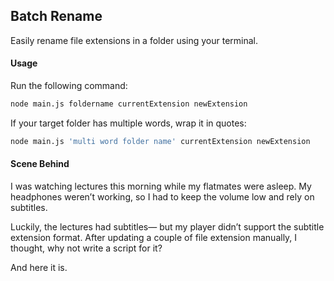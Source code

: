 ## Batch Rename

Easily rename file extensions in a folder using your terminal.

#### Usage

Run the following command:

```sh
node main.js foldername currentExtension newExtension
```

If your target folder has multiple words, wrap it in quotes:

```sh
node main.js 'multi word folder name' currentExtension newExtension
```

#### Scene Behind

I was watching lectures this morning while my flatmates were asleep. My headphones weren’t working, so I had to keep the volume low and rely on subtitles.

Luckily, the lectures had subtitles— but my player didn’t support the subtitle extension format. After updating a couple of file extension manually, I thought, why not write a script for it?

And here it is.
